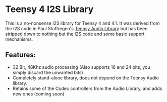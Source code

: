 Teensy 4 I2S Library
====================

This is a no-nonsense I2S library for Teensy 4 and 4.1.
It was derived from the I2S code in Paul Stoffregen's [Teensy Audio Library](https://github.com/PaulStoffregen/Audio)
but has been stripped down to nothing but the I2S code and some basic support mechanisms.

## Features:

* 32 Bit, 48Khz audio processing (Also supports 16 and 24 bits, you simply discard the unwanted bits)
* Completely stand-alone library, does not depend on the Teensy Audio library.
* Retains some of the Codec controllers from the Audio Library, and adds new ones (coming soon)
